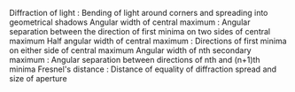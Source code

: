 Diffraction of light : Bending of light around corners and spreading into geometrical shadows
Angular width of central maximum : Angular separation between the direction of first minima on two sides of central maximum
Half angular width of central maximum : Directions of first minima on either side of central maximum
Angular width of nth secondary maximum : Angular separation between directions of nth and (n+1)th minima
Fresnel's distance : Distance of equality of diffraction spread and size of aperture




